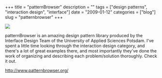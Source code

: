 +++
title = "patternBrowser"
description = ""
tags = ["design patterns", "interaction design", "interface"]
date = "2009-01-12"
categories = ["blog"]
slug = "patternbrowser"
+++



  <div class="notebook-screenshot"><a href="http://www.patternbrowser.org/"><img id='bluga-thumbnail-1447' class='bluga-thumbnail large' src='http://media.konigi.com/bluga/
wt496b396db60c1.jpg'/></a></div><p>patternBrowser is an amazing design pattern library produced by the Interface Design Team of the University of Applied Sciences Potsdam. I've spent a little time looking through the interaction design category, and there's a lot of great examples there, and most importantly they've done the work of organizing and describing each problem/solution thoroughly. Check it out.</p>
    
  <a href="http://www.patternbrowser.org/">http://www.patternbrowser.org/</a>
